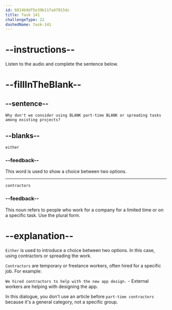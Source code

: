 ```yaml
---
id: 6814b9df5e39b11fa47015dc
title: Task 141
challengeType: 22
dashedName: task-141
---
```


<!-- (Audio) Maria: Why don't we consider using either part-time contractors or spreading tasks among existing projects? -->

# --instructions--

Listen to the audio and complete the sentence below.

# --fillInTheBlank--

## --sentence--

`Why don't we consider using BLANK part-time BLANK or spreading tasks among existing projects?`

## --blanks--

`either`

### --feedback--

This word is used to show a choice between two options.

---

`contractors`

### --feedback--

This noun refers to people who work for a company for a limited time or on a specific task. Use the plural form.

# --explanation--

`Either` is used to introduce a choice between two options. In this case, using contractors or spreading the work.

`Contractors` are temporary or freelance workers, often hired for a specific job. For example:

`We hired contractors to help with the new app design.` - External workers are helping with designing the app.

In this dialogue, you don't use an article before `part-time contractors` because it's a general category, not a specific group.
